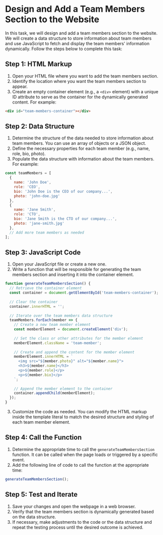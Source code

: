 # Design and Add a Team Members Section to the Website

In this task, we will design and add a team members section to the website. We will create a data structure to store information about team members and use JavaScript to fetch and display the team members' information dynamically. Follow the steps below to complete this task:

## Step 1: HTML Markup

1. Open your HTML file where you want to add the team members section.
2. Identify the location where you want the team members section to appear.
3. Create an empty container element (e.g., a `<div>` element) with a unique ID attribute to serve as the container for the dynamically generated content. For example:
```html
<div id="team-members-container"></div>
```

## Step 2: Data Structure

1. Determine the structure of the data needed to store information about team members. You can use an array of objects or a JSON object.
2. Define the necessary properties for each team member (e.g., name, role, bio, photo).
3. Populate the data structure with information about the team members. For example:
```javascript
const teamMembers = [
  {
    name: 'John Doe',
    role: 'CEO',
    bio: 'John Doe is the CEO of our company...',
    photo: 'john-doe.jpg'
  },
  {
    name: 'Jane Smith',
    role: 'CTO',
    bio: 'Jane Smith is the CTO of our company...',
    photo: 'jane-smith.jpg'
  },
  // Add more team members as needed
];
```

## Step 3: JavaScript Code

1. Open your JavaScript file or create a new one.
2. Write a function that will be responsible for generating the team members section and inserting it into the container element.
```javascript
function generateTeamMembersSection() {
  // Retrieve the container element
  const container = document.getElementById('team-members-container');
  
  // Clear the container
  container.innerHTML = '';
  
  // Iterate over the team members data structure
  teamMembers.forEach(member => {
    // Create a new team member element
    const memberElement = document.createElement('div');
    
    // Set the class or other attributes for the member element
    memberElement.className = 'team-member';
    
    // Create and append the content for the member element
    memberElement.innerHTML = `
      <img src="${member.photo}" alt="${member.name}">
      <h3>${member.name}</h3>
      <p>${member.role}</p>
      <p>${member.bio}</p>
    `;
    
    // Append the member element to the container
    container.appendChild(memberElement);
  });
}
```
3. Customize the code as needed. You can modify the HTML markup inside the template literal to match the desired structure and styling of each team member element.

## Step 4: Call the Function

1. Determine the appropriate time to call the `generateTeamMembersSection` function. It can be called when the page loads or triggered by a specific event.
2. Add the following line of code to call the function at the appropriate time:
```javascript
generateTeamMembersSection();
```

## Step 5: Test and Iterate

1. Save your changes and open the webpage in a web browser.
2. Verify that the team members section is dynamically generated based on the data structure.
3. If necessary, make adjustments to the code or the data structure and repeat the testing process until the desired outcome is achieved.

